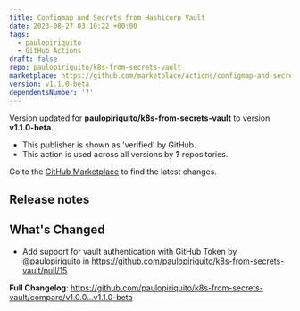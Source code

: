 ```yaml
---
title: Configmap and Secrets from Hashicorp Vault
date: 2023-08-27 03:10:22 +00:00
tags:
  - paulopiriquito
  - GitHub Actions
draft: false
repo: paulopiriquito/k8s-from-secrets-vault
marketplace: https://github.com/marketplace/actions/configmap-and-secrets-from-hashicorp-vault
version: v1.1.0-beta
dependentsNumber: '?'
---
```



Version updated for **paulopiriquito/k8s-from-secrets-vault** to version **v1.1.0-beta**.
- This publisher is shown as 'verified' by GitHub.
- This action is used across all versions by **?** repositories.

Go to the [GitHub Marketplace](https://github.com/marketplace/actions/configmap-and-secrets-from-hashicorp-vault) to find the latest changes.

## Release notes

## What's Changed
* Add support for vault authentication with GitHub Token by @paulopiriquito in https://github.com/paulopiriquito/k8s-from-secrets-vault/pull/15

**Full Changelog**: https://github.com/paulopiriquito/k8s-from-secrets-vault/compare/v1.0.0...v1.1.0-beta

